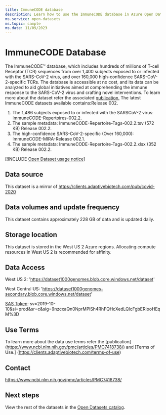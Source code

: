 ```yaml
---
title: ImmuneCODE database
description: Learn how to use the ImmuneCODE database in Azure Open Datasets.
ms.service: open-datasets
ms.topic: sample
ms.date: 11/09/2023
---
```


# ImmuneCODE Database

The ImmuneCODE™ database, which includes hundreds of millions of T-cell Receptor (TCR) sequences from over 1,400 subjects exposed to or infected with the SARS-CoV-2 virus, and over 160,000 high-confidence SARS-CoV-2-specific TCRs. 
The database is accessible at no cost, and its data can be analyzed to aid global initiatives aimed at comprehending the immune response to the SARS-CoV-2 virus and crafting novel interventions. To learn more about the dataset refer the associated [publication.](https://www.ncbi.nlm.nih.gov/pmc/articles/PMC7418738/)
The latest ImmuneCODE datasets available contains:Release 002.
1. The 1,486 subjects exposed to or infected with the SARSCoV-2 virus: ImmuneCODE-Repertoires-002.2.
2. The sample metadata: ImmuneCODE-Repertoire-Tags-002.2.tsv (572 KB) Release 002.2.
3. The high-confidence SARS-CoV-2-specific (Over 160,000): ImmuneCODE-MIRA-Release 002.1.
4. The sample metadata: ImmuneCODE-Repertoire-Tags-002.2.xlsx (352 KB) Release 002.2.

[!INCLUDE [Open Dataset usage notice](../../includes/open-datasets-usage-note.md)]

## Data source

This dataset is a mirror of https://clients.adaptivebiotech.com/pub/covid-2020

## Data volumes and update frequency

This dataset contains approximately 228 GB of data and is updated daily.

## Storage location

This dataset is stored in the West US 2 Azure regions. Allocating compute resources in West US 2 is recommended for affinity.

## Data Access

West US 2: 'https://dataset1000genomes.blob.core.windows.net/dataset'

West Central US: 'https://dataset1000genomes-secondary.blob.core.windows.net/dataset'

[SAS Token](../storage/common/storage-sas-overview.md): sv=2019-10-10&si=prod&sr=c&sig=9nzcxaQn0NprMPlSh4RhFQHcXedLQIcFgbERiooHEqM%3D

## Use Terms

To learn more about the data use terms refer the [publication] (https://www.ncbi.nlm.nih.gov/pmc/articles/PMC7418738/) and [Terms of Use.] (https://clients.adaptivebiotech.com/terms-of-use)
## Contact

https://www.ncbi.nlm.nih.gov/pmc/articles/PMC7418738/

## Next steps

View the rest of the datasets in the [Open Datasets catalog](dataset-catalog.md).
